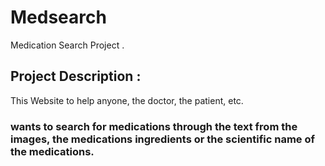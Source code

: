 # Medsearch

Medication Search Project .




## Project Description :


This Website to help anyone, the doctor, the patient, etc.

### wants to search for medications through the text from the images,  the medications ingredients or the scientific name of the medications.

